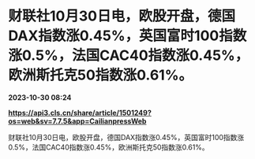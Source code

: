 # 财联社10月30日电，欧股开盘，德国DAX指数涨0.45%，英国富时100指数涨0.5%，法国CAC40指数涨0.45%，欧洲斯托克50指数涨0.61%。

**2023-10-30 08:24**

**https://api3.cls.cn/share/article/1501249?os=web&sv=7.7.5&app=CailianpressWeb**

财联社10月30日电，欧股开盘，德国DAX指数涨0.45%，英国富时100指数涨0.5%，法国CAC40指数涨0.45%，欧洲斯托克50指数涨0.61%。